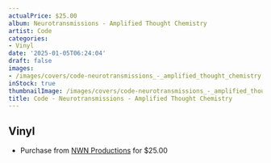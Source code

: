 ```yaml
---
actualPrice: $25.00
album: Neurotransmissions - Amplified Thought Chemistry
artist: Code
categories:
- Vinyl
date: '2025-01-05T06:24:04'
draft: false
images:
- /images/covers/code-neurotransmissions_-_amplified_thought_chemistry.jpg
inStock: true
thumbnailImage: /images/covers/code-neurotransmissions_-_amplified_thought_chemistry-thumb.jpg
title: Code - Neurotransmissions - Amplified Thought Chemistry
---
```


## Vinyl
* Purchase from [NWN Productions](http://shop.nwnprod.com/index.php?route=product/product&path=75&product_id=59207&sort=pd.name&order=ASC) for $25.00
